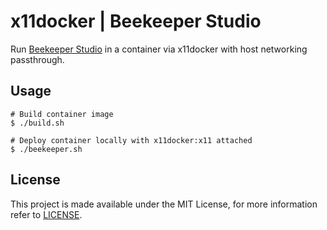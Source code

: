 # x11docker | Beekeeper Studio

Run [Beekeeper Studio](https://github.com/beekeeper-studio/beekeeper-studio/) in a container via x11docker with host networking passthrough.

## Usage

```
# Build container image
$ ./build.sh

# Deploy container locally with x11docker:x11 attached
$ ./beekeeper.sh
```

## License

This project is made available under the MIT License, for more information refer to [LICENSE](LICENSE).
